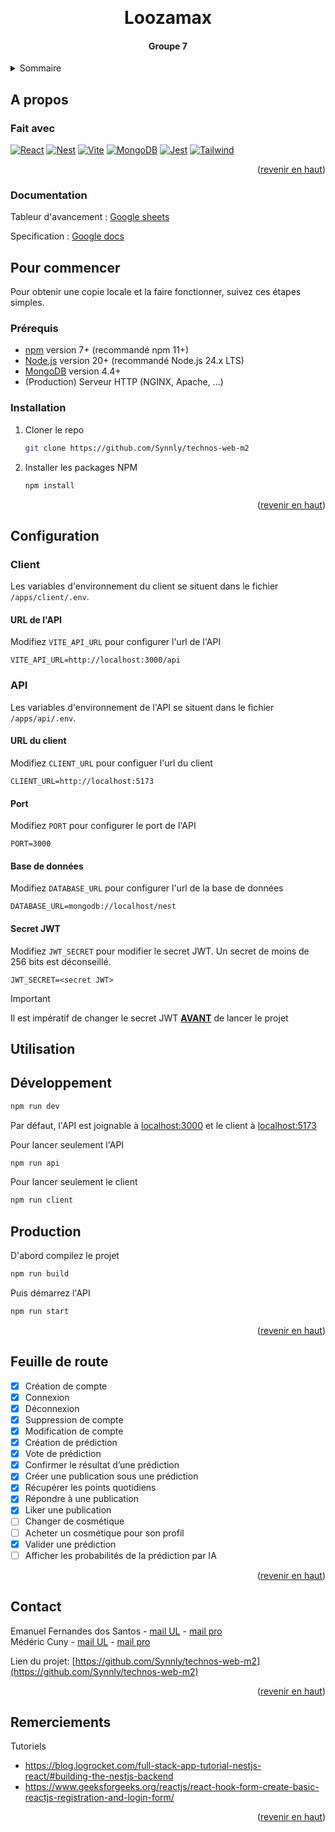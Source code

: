 <a id="readme-top"></a>

<br />
<div align="center">
  <h1 align="center">Loozamax</h1>
  <h4 align="center">Groupe 7</h4>
</div>



<!-- TABLE OF CONTENTS -->
<details>
  <summary>Sommaire</summary>
  <ol>
    <li>
      <a href="#a-propos">A propos</a>
      <ul>
        <li><a href="#fait-avec">Fait avec</a></li>
        <li><a href="#documentation">Documentation</li>
      </ul>
    </li>
    <li>
      <a href="#pour-commencer">Pour commencer</a>
      <ul>
        <li><a href="#prérequis">Prérequis</a></li>
        <li><a href="#installation">Installation</a></li>
      </ul>
    </li>
    <li>
      <a href="#configuration">Configuration</a>
      <ul>
          <li><a href="#client">Client</a></li>
          <li><a href="#api">API</a></li>
      </ul>
    </li>
    <li><a href="#utilisation">Utilisation</a></li>
    <ul>
      <li><a href="#développement">Développement</a></li>
      <li><a href="#production">Production</a></li>
    </ul>
    <li><a href="#feuille-de-route">Feuille de route</a></li>
    <li><a href="#contact">Contact</a></li>
    <li><a href="#remerciements">Remerciements</a></li>
  </ol>
</details>

## A propos

### Fait avec

[![React][React.js]][React-url]
[![Nest][NestJS]][Nest-url] 
[![Vite][Vite]][Vite-url]
[![MongoDB][MongoDB]][MongoDB-url]
[![Jest][Jest]][Jest-url]
[![Tailwind][Tailwind]][Tailwind-url]

<p align="right">(<a href="#readme-top">revenir en haut</a>)</p>

### Documentation
Tableur d'avancement : [Google sheets](https://docs.google.com/spreadsheets/d/16UJ5eu9x0MTj6YgVtItG8Io4gMjyfLKyI22iAefOFXs/edit?usp=sharing)

Specification : [Google docs](https://docs.google.com/document/d/1QRYGtfH678zQ-XyCAZXBkuYG8LSYG_tSej-hMPigHOY/edit?usp=sharing)


<!-- GETTING STARTED -->
## Pour commencer

Pour obtenir une copie locale et la faire fonctionner, suivez ces étapes simples.

### Prérequis
* [npm](https://nodejs.org/en/download/current) version 7+ (recommandé npm 11+)
* [Node.js](https://nodejs.org/en/download/current) version 20+ (recommandé Node.js 24.x LTS)
* [MongoDB](https://www.mongodb.com/docs/manual/installation/) version 4.4+ 
* (Production) Serveur HTTP (NGINX, Apache, ...)
### Installation

1. Cloner le repo
   ```sh
   git clone https://github.com/Synnly/technos-web-m2
   ```
2. Installer les packages NPM 
   ```sh
   npm install
   ```

<p align="right">(<a href="#readme-top">revenir en haut</a>)</p>

## Configuration

### Client

Les variables d'environnement du client se situent dans le fichier `/apps/client/.env`.

#### URL de l'API
Modifiez `VITE_API_URL` pour configurer l'url de l'API

```env
VITE_API_URL=http://localhost:3000/api
```

### API

Les variables d'environnement de l'API se situent dans le fichier `/apps/api/.env`.

#### URL du client
Modifiez `CLIENT_URL` pour configuer l'url du client

```env
CLIENT_URL=http://localhost:5173
```

#### Port
Modifiez `PORT` pour configurer le port de l'API

```env
PORT=3000
```

#### Base de données
Modifiez `DATABASE_URL` pour configurer l'url de la base de données

```env
DATABASE_URL=mongodb://localhost/nest
```

#### Secret JWT
Modifiez `JWT_SECRET` pour modifier le secret JWT. Un secret de moins de 256 bits est déconseillé.

```env
JWT_SECRET=<secret JWT>
```

> [!IMPORTANT]
> Il est impératif de changer le secret JWT <ins>**AVANT**</ins> de lancer le projet


## Utilisation

## Développement
```sh
npm run dev
```

Par défaut, l'API est joignable à [localhost:3000](http://localhost:3000) et le client à [localhost:5173](http://localhost:5173)

Pour lancer seulement l'API
```sh
npm run api
```

Pour lancer seulement le client
```sh
npm run client
```

## Production
D'abord compilez le projet
```sh
npm run build
```

Puis démarrez l'API
```sh
npm run start
```

<p align="right">(<a href="#readme-top">revenir en haut</a>)</p>



<!-- ROADMAP -->
## Feuille de route
- [x] Création de compte
- [x] Connexion
- [x] Déconnexion
- [x] Suppression de compte
- [x] Modification de compte
- [x] Création de prédiction
- [x] Vote de prédiction
- [x] Confirmer le résultat d’une prédiction
- [x] Créer une publication sous une prédiction
- [x] Récupérer les points quotidiens
- [x] Répondre à une publication
- [x] Liker une publication
- [ ] Changer de cosmétique
- [ ] Acheter un cosmétique pour son profil
- [x] Valider une prédiction
- [ ] Afficher les probabilités de la prédiction par IA

<p align="right">(<a href="#readme-top">revenir en haut</a>)</p>


<!-- CONTACT -->
## Contact

Emanuel Fernandes dos Santos - [mail UL](mailto:emanuel.fernandes-dos-santos4@etu.univ-lorraine.fr) - [mail pro](mailto:emanuelfernandespro@gmail.com) <br>
Médéric Cuny - [mail UL](mailto:mederic.cuny9@etu.univ-lorraine.fr) - [mail pro](mailto:medericpro7@gmail.com)

Lien du projet: [https://github.com/Synnly/technos-web-m2](https://github.com/Synnly/technos-web-m2)

<p align="right">(<a href="#readme-top">revenir en haut</a>)</p>


<!-- ACKNOWLEDGMENTS -->
## Remerciements

Tutoriels
* https://blog.logrocket.com/full-stack-app-tutorial-nestjs-react/#building-the-nestjs-backend
* https://www.geeksforgeeks.org/reactjs/react-hook-form-create-basic-reactjs-registration-and-login-form/

<p align="right">(<a href="#readme-top">revenir en haut</a>)</p>


<!-- MARKDOWN LINKS & IMAGES -->
<!-- https://www.markdownguide.org/basic-syntax/#reference-style-links -->
[React.js]: https://img.shields.io/badge/React-20232A?style=for-the-badge&logo=react&logoColor=61DAFB
[React-url]: https://reactjs.org/
[NestJS]: https://img.shields.io/badge/NestJS-E0234E?style=for-the-badge&logo=nestjs&logoColor=#E0234E
[Nest-url]: https://nestjs.com/
[MongoDB]: https://img.shields.io/badge/MongoDB-FFFFFF?style=for-the-badge&logo=mongodb&logoColor=#47A248
[MongoDB-url]: https://mongodb.com
[Tailwind]: https://img.shields.io/badge/Tailwind%20CSS-06B6D4?style=for-the-badge&logo=tailwindcss&logoColor=white
[Tailwind-url]: https://tailwindcss.com
[Vite]: https://img.shields.io/badge/Vite-646CFF?style=for-the-badge&logo=vite&logoColor=white
[Vite-url]: https://vite.dev
[Jest]: https://img.shields.io/badge/Jest-C21325?style=for-the-badge&logo=jest&logoColor=white
[Jest-url]: https://vite.dev
